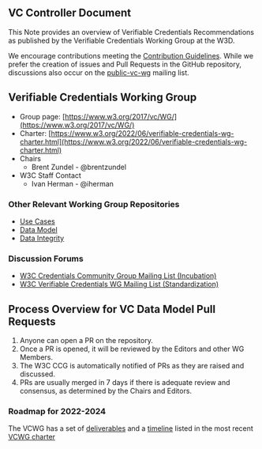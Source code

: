 ## VC Controller Document

This Note provides an overview of Verifiable Credentials Recommendations as published by the Verifiable Credentials Working Group at the W3D.

We encourage contributions meeting the
[Contribution Guidelines](CONTRIBUTING.md). While we prefer the creation of
issues and Pull Requests in the GitHub repository, discussions also occur on the
[public-vc-wg](http://lists.w3.org/Archives/Public/public-vc-wg/) mailing list.

## Verifiable Credentials Working Group
* Group page: [https://www.w3.org/2017/vc/WG/](https://www.w3.org/2017/vc/WG/)
* Charter: [https://www.w3.org/2022/06/verifiable-credentials-wg-charter.html](https://www.w3.org/2022/06/verifiable-credentials-wg-charter.html)
* Chairs
  * Brent Zundel - @brentzundel
* W3C Staff Contact
  * Ivan Herman - @iherman

### Other Relevant Working Group Repositories
* [Use Cases](https://github.com/w3c/vc-use-cases)
* [Data Model](https://github.com/w3c/vc-data-model)
* [Data Integrity](https://github.com/w3c/vc-data-integrity)

### Discussion Forums
* [W3C Credentials Community Group Mailing List (Incubation)](https://lists.w3.org/Archives/Public/public-credentials/)
* [W3C Verifiable Credentials WG Mailing List (Standardization)](https://lists.w3.org/Archives/Public/public-vc-wg/)

## Process Overview for VC Data Model Pull Requests
1. Anyone can open a PR on the repository.
2. Once a PR is opened, it will be reviewed by the Editors and other WG
   Members.
3. The W3C CCG is automatically notified of PRs as they are raised and
   discussed.
4. PRs are usually merged in 7 days if there is adequate review and consensus,
   as determined by the Chairs and Editors.

### Roadmap for 2022-2024

The VCWG has a set of
[deliverables](https://www.w3.org/2022/06/verifiable-credentials-wg-charter.html#deliverables)
and a
[timeline](https://www.w3.org/2022/06/verifiable-credentials-wg-charter.html#timeline)
listed in the most recent
[VCWG charter](https://www.w3.org/2022/06/verifiable-credentials-wg-charter.html)
